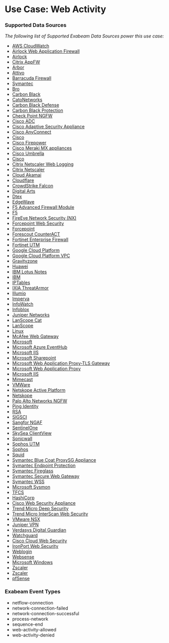 Use Case: Web Activity
======================

### Supported Data Sources

_The following list of Supported Exabeam Data Sources power this use case:_

* [AWS CloudWatch](../DataSources/datasource_aws_cloudwatch_aws_cloudwatch.md)
* [Airlock Web Application Firewall](../DataSources/datasource_airlock_web_application_firewall_airlock_web_application_firewall.md)
* [Airlock](../DataSources/datasource_airlock_airlock.md)
* [Citrix AppFW](../DataSources/datasource_appfw_citrix_appfw.md)
* [Arbor](../DataSources/datasource_arbor_availability_protection_system_arbor.md)
* [Attivo](../DataSources/datasource_attivo_attivo.md)
* [Barracuda Firewall](../DataSources/datasource_barracuda_firewall_barracuda_firewall.md)
* [Symantec](../DataSources/datasource_blue_coat_proxysg_appliance_symantec.md)
* [Bro](../DataSources/datasource_bro_bro.md)
* [Carbon Black](../DataSources/datasource_carbon_black_edr_carbon_black.md)
* [CatoNetworks](../DataSources/datasource_catonetworks_catonetworks.md)
* [Carbon Black Defense](../DataSources/datasource_cb_defense_carbon_black_defense.md)
* [Carbon Black Protection](../DataSources/datasource_cb_protection_carbon_black_protection.md)
* [Check Point NGFW](../DataSources/datasource_check_point_ngfw_check_point_ngfw.md)
* [Cisco ADC](../DataSources/datasource_cisco_adc_cisco_adc.md)
* [Cisco Adaptive Security Appliance](../DataSources/datasource_cisco_adaptive_security_appliance_cisco_adaptive_security_appliance.md)
* [Cisco AnyConnect](../DataSources/datasource_cisco_anyconnect_cisco_anyconnect.md)
* [Cisco](../DataSources/datasource_cisco_firepower_cisco.md)
* [Cisco Firepower](../DataSources/datasource_cisco_firepower_cisco_firepower.md)
* [Cisco Meraki MX appliances](../DataSources/datasource_cisco_meraki_mx_appliances_cisco_meraki_mx_appliances.md)
* [Cisco Umbrella](../DataSources/datasource_cisco_umbrella_cisco_umbrella.md)
* [Cisco](../DataSources/datasource_cisco_cisco.md)
* [Citrix Netscaler Web Logging](../DataSources/datasource_citrix_netscaler_web_logging_citrix_netscaler_web_logging.md)
* [Citrix Netscaler](../DataSources/datasource_citrix_netscaler_citrix_netscaler.md)
* [Cloud Akamai](../DataSources/datasource_cloud_akamai_cloud_akamai.md)
* [Cloudflare](../DataSources/datasource_cloudflare_cloudflare.md)
* [CrowdStrike Falcon](../DataSources/datasource_crowdstrike_falcon_crowdstrike_falcon.md)
* [Digital Arts](../DataSources/datasource_digital_arts_digital_arts.md)
* [Dtex](../DataSources/datasource_dtex_dtex.md)
* [EdgeWave](../DataSources/datasource_edgewave_edgewave.md)
* [F5 Advanced Firewall Module](../DataSources/datasource_f5_advanced_firewall_module_f5_advanced_firewall_module.md)
* [F5](../DataSources/datasource_f5_f5.md)
* [FireEye Network Security (NX)](../DataSources/datasource_fireeye_network_security_(nx)_fireeye_network_security_(nx).md)
* [Forcepoint Web Security](../DataSources/datasource_forcepoint_web_security_forcepoint_web_security.md)
* [Forcepoint](../DataSources/datasource_forcepoint_forcepoint.md)
* [Forescout CounterACT](../DataSources/datasource_forescout_counteract_forescout_counteract.md)
* [Fortinet Enterprise Firewall](../DataSources/datasource_fortinet_enterprise_firewall_fortinet_enterprise_firewall.md)
* [Fortinet UTM](../DataSources/datasource_fortinet_utm_fortinet_utm.md)
* [Google Cloud Platform](../DataSources/datasource_gcp_squid_proxy_google_cloud_platform.md)
* [Google Cloud Platform VPC](../DataSources/datasource_google_cloud_platform_vpc_google_cloud_platform_vpc.md)
* [Gravityzone](../DataSources/datasource_gravityzone_gravityzone.md)
* [Huawei](../DataSources/datasource_huawei_enterprise_network_firewall_huawei.md)
* [IBM Lotus Notes](../DataSources/datasource_ibm_lotus_notes_ibm_lotus_notes.md)
* [IBM](../DataSources/datasource_ibm_security_access_manager_ibm.md)
* [IPTables](../DataSources/datasource_iptables_iptables.md)
* [IXIA ThreatArmor](../DataSources/datasource_ixia_threatarmor_ixia_threatarmor.md)
* [Illumio](../DataSources/datasource_illumio_illumio.md)
* [Imperva](../DataSources/datasource_imperva_incapsula_imperva.md)
* [InfoWatch](../DataSources/datasource_infowatch_infowatch.md)
* [Infoblox](../DataSources/datasource_infoblox_infoblox.md)
* [Juniper Networks](../DataSources/datasource_juniper_srx_juniper_networks.md)
* [LanScope Cat](../DataSources/datasource_lanscope_cat_lanscope_cat.md)
* [LanScope](../DataSources/datasource_lanscope_lanscope.md)
* [Linux](../DataSources/datasource_linux_centos_linux.md)
* [McAfee Web Gateway](../DataSources/datasource_mcafee_web_gateway_mcafee_web_gateway.md)
* [Microsoft](../DataSources/datasource_microsoft_advanced_threat_protection_microsoft.md)
* [Microsoft Azure EventHub](../DataSources/datasource_microsoft_azure_eventhub_microsoft_azure_eventhub.md)
* [Microsoft IIS](../DataSources/datasource_microsoft_iis_microsoft_iis.md)
* [Microsoft Sharepoint](../DataSources/datasource_microsoft_sharepoint_microsoft_sharepoint.md)
* [Microsoft Web Application Proxy-TLS Gateway](../DataSources/datasource_microsoft_web_application_proxy-tls_gateway_microsoft_web_application_proxy-tls_gateway.md)
* [Microsoft Web Application Proxy](../DataSources/datasource_microsoft_web_application_proxy_microsoft_web_application_proxy.md)
* [Microsoft IIS](../DataSources/datasource_microsoft_microsoft_iis.md)
* [Mimecast](../DataSources/datasource_mimecast_mimecast.md)
* [VMWare](../DataSources/datasource_nsx_vmware.md)
* [Netskope Active Platform](../DataSources/datasource_netskope_active_platform_netskope_active_platform.md)
* [Netskope](../DataSources/datasource_netskope_netskope.md)
* [Palo Alto Networks NGFW](../DataSources/datasource_palo_alto_networks_ngfw_palo_alto_networks_ngfw.md)
* [Ping Identity](../DataSources/datasource_ping_identity_ping_identity.md)
* [RSA](../DataSources/datasource_rsa_rsa.md)
* [SIGSCI](../DataSources/datasource_sigsci_sigsci.md)
* [Sangfor NGAF](../DataSources/datasource_sangfor_ngaf_sangfor_ngaf.md)
* [SentinelOne](../DataSources/datasource_sentinelone_sentinelone.md)
* [SkySea ClientView](../DataSources/datasource_skysea_clientview_skysea_clientview.md)
* [Sonicwall](../DataSources/datasource_sonicwall_sonicwall.md)
* [Sophos UTM](../DataSources/datasource_sophos_utm_sophos_utm.md)
* [Sophos](../DataSources/datasource_sophos_sophos.md)
* [Squid](../DataSources/datasource_squid_squid.md)
* [Symantec Blue Coat ProxySG Appliance](../DataSources/datasource_symantec_blue_coat_proxysg_appliance_symantec_blue_coat_proxysg_appliance.md)
* [Symantec Endpoint Protection](../DataSources/datasource_symantec_endpoint_protection_symantec_endpoint_protection.md)
* [Symantec Fireglass](../DataSources/datasource_symantec_fireglass_symantec_fireglass.md)
* [Symantec Secure Web Gateway](../DataSources/datasource_symantec_secure_web_gateway_symantec_secure_web_gateway.md)
* [Symantec WSS](../DataSources/datasource_symantec_wss_symantec_wss.md)
* [Microsoft Sysmon](../DataSources/datasource_sysmon_microsoft_sysmon.md)
* [TFCS](../DataSources/datasource_tfcs_tfcs.md)
* [HashiCorp](../DataSources/datasource_terraform_hashicorp.md)
* [Cisco Web Security Appliance](../DataSources/datasource_threat_cisco_web_security_appliance.md)
* [Trend Micro Deep Security](../DataSources/datasource_trend_micro_deep_security_trend_micro_deep_security.md)
* [Trend Micro InterScan Web Security](../DataSources/datasource_trend_micro_interscan_web_security_trend_micro_interscan_web_security.md)
* [VMware NSX](../DataSources/datasource_vmware_nsx_vmware_nsx.md)
* [Juniper VPN](../DataSources/datasource_vpn_juniper_vpn.md)
* [Verdasys Digital Guardian](../DataSources/datasource_verdasys_digital_guardian_verdasys_digital_guardian.md)
* [Watchguard](../DataSources/datasource_watchguard_watchguard.md)
* [Cisco Cloud Web Security](../DataSources/datasource_web_proxy_cisco_cloud_web_security.md)
* [IronPort Web Security](../DataSources/datasource_web_proxy_ironport_web_security.md)
* [Weblogin](../DataSources/datasource_weblogin_weblogin.md)
* [Websense](../DataSources/datasource_websense_websense.md)
* [Microsoft Windows](../DataSources/datasource_windows_microsoft_windows.md)
* [Zscaler](../DataSources/datasource_zscaler_internet_access_zscaler.md)
* [Zscaler](../DataSources/datasource_zscaler_zscaler.md)
* [pfSense](../DataSources/datasource_pfsense_pfsense.md)


### Exabeam Event Types

- netflow-connection
- network-connection-failed
- network-connection-successful
- process-network
- sequence-end
- web-activity-allowed
- web-activity-denied
